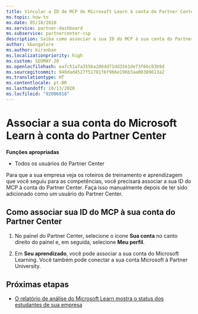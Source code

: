 ```yaml
---
title: Vincular a ID de MCP do Microsoft Learn à conta do Partner Center
ms.topic: how-to
ms.date: 05/18/2020
ms.service: partner-dashboard
ms.subservice: partnercenter-csp
description: Saiba como associar a sua ID do MCP à sua conta do Partner Center para que a sua empresa possa ver os roteiros de treinamento e de aprendizagem que você seguiu para as competências.
author: kbangalore
ms.author: kiranban
ms.localizationpriority: high
ms.custom: SEOMAY.20
ms.openlocfilehash: ea7c51a7a3556a206dd71dd3561de73f66c83b9d
ms.sourcegitcommit: 940dad4527f51781f6f966e196b3aa08389613a2
ms.translationtype: HT
ms.contentlocale: pt-BR
ms.lasthandoff: 10/13/2020
ms.locfileid: "92006818"
---
```

# <a name="associate-your-microsoft-learn-account-to-your-partner-center-account"></a>Associar a sua conta do Microsoft Learn à conta do Partner Center

**Funções apropriadas**

- Todos os usuários do Partner Center

Para que a sua empresa veja os roteiros de treinamento e aprendizagem que você seguiu para as competências, você precisará associar a sua ID do MCP à conta do Partner Center. Faça isso manualmente depois de ter sido adicionado como um usuário do Partner Center.

## <a name="how-to-associate-your-mcp-id-to-your-partner-center-account"></a>Como associar sua ID do MCP à sua conta do Partner Center

1. No painel do Partner Center, selecione o ícone **Sua conta** no canto direito do painel e, em seguida, selecione **Meu perfil**.

2. Em **Seu aprendizado**, você pode associar a sua conta do Microsoft Learning. Você também pode conectar a sua conta Microsoft à Partner University.

## <a name="next-steps"></a>Próximas etapas

- [O relatório de análise do Microsoft Learn mostra o status dos estudantes de sua empresa](ms-learn-analytics.md)
